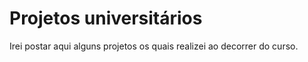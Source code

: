 # Projetos universitários

Irei postar aqui alguns projetos os quais realizei ao decorrer do curso.
